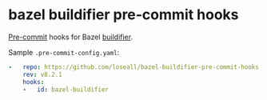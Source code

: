 # bazel buildifier pre-commit hooks

[Pre-commit](https://pre-commit.com/) hooks for Bazel [buildifier](https://github.com/bazelbuild/buildtools/blob/master/buildifier/README.md).

Sample `.pre-commit-config.yaml`:

```yaml
-   repo: https://github.com/loseall/bazel-buildifier-pre-commit-hooks
    rev: v8.2.1
    hooks:
    -   id: bazel-buildifier
```

